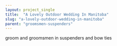 ```yaml
---
layout: project_single
title:  "A Lovely Outdoor Wedding In Manitoba"
slug: "a-lovely-outdoor-wedding-in-manitoba"
parent: "groomsmen-suspenders"
---
```

groom and groomsmen in suspenders and bow ties